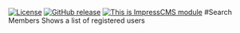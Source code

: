 [![License](https://img.shields.io/github/license/ImpressCMS/impresscms-module-members.svg?maxAge=2592000)](License.txt) 
	[![GitHub release](https://img.shields.io/github/release/ImpressCMS/impresscms-module-members.svg?maxAge=2592000)](https://github.com/ImpressCMS/impresscms-module-members/releases) 
		[![This is ImpressCMS module](https://img.shields.io/badge/ImpressCMS-module-F3AC03.svg?maxAge=2592000)](http://impresscms.org)
#Search Members
Shows a list of registered users
